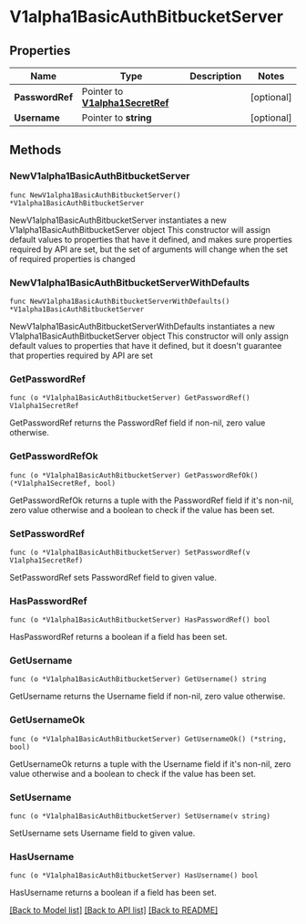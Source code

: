 # V1alpha1BasicAuthBitbucketServer

## Properties

Name | Type | Description | Notes
------------ | ------------- | ------------- | -------------
**PasswordRef** | Pointer to [**V1alpha1SecretRef**](V1alpha1SecretRef.md) |  | [optional] 
**Username** | Pointer to **string** |  | [optional] 

## Methods

### NewV1alpha1BasicAuthBitbucketServer

`func NewV1alpha1BasicAuthBitbucketServer() *V1alpha1BasicAuthBitbucketServer`

NewV1alpha1BasicAuthBitbucketServer instantiates a new V1alpha1BasicAuthBitbucketServer object
This constructor will assign default values to properties that have it defined,
and makes sure properties required by API are set, but the set of arguments
will change when the set of required properties is changed

### NewV1alpha1BasicAuthBitbucketServerWithDefaults

`func NewV1alpha1BasicAuthBitbucketServerWithDefaults() *V1alpha1BasicAuthBitbucketServer`

NewV1alpha1BasicAuthBitbucketServerWithDefaults instantiates a new V1alpha1BasicAuthBitbucketServer object
This constructor will only assign default values to properties that have it defined,
but it doesn't guarantee that properties required by API are set

### GetPasswordRef

`func (o *V1alpha1BasicAuthBitbucketServer) GetPasswordRef() V1alpha1SecretRef`

GetPasswordRef returns the PasswordRef field if non-nil, zero value otherwise.

### GetPasswordRefOk

`func (o *V1alpha1BasicAuthBitbucketServer) GetPasswordRefOk() (*V1alpha1SecretRef, bool)`

GetPasswordRefOk returns a tuple with the PasswordRef field if it's non-nil, zero value otherwise
and a boolean to check if the value has been set.

### SetPasswordRef

`func (o *V1alpha1BasicAuthBitbucketServer) SetPasswordRef(v V1alpha1SecretRef)`

SetPasswordRef sets PasswordRef field to given value.

### HasPasswordRef

`func (o *V1alpha1BasicAuthBitbucketServer) HasPasswordRef() bool`

HasPasswordRef returns a boolean if a field has been set.

### GetUsername

`func (o *V1alpha1BasicAuthBitbucketServer) GetUsername() string`

GetUsername returns the Username field if non-nil, zero value otherwise.

### GetUsernameOk

`func (o *V1alpha1BasicAuthBitbucketServer) GetUsernameOk() (*string, bool)`

GetUsernameOk returns a tuple with the Username field if it's non-nil, zero value otherwise
and a boolean to check if the value has been set.

### SetUsername

`func (o *V1alpha1BasicAuthBitbucketServer) SetUsername(v string)`

SetUsername sets Username field to given value.

### HasUsername

`func (o *V1alpha1BasicAuthBitbucketServer) HasUsername() bool`

HasUsername returns a boolean if a field has been set.


[[Back to Model list]](../README.md#documentation-for-models) [[Back to API list]](../README.md#documentation-for-api-endpoints) [[Back to README]](../README.md)


